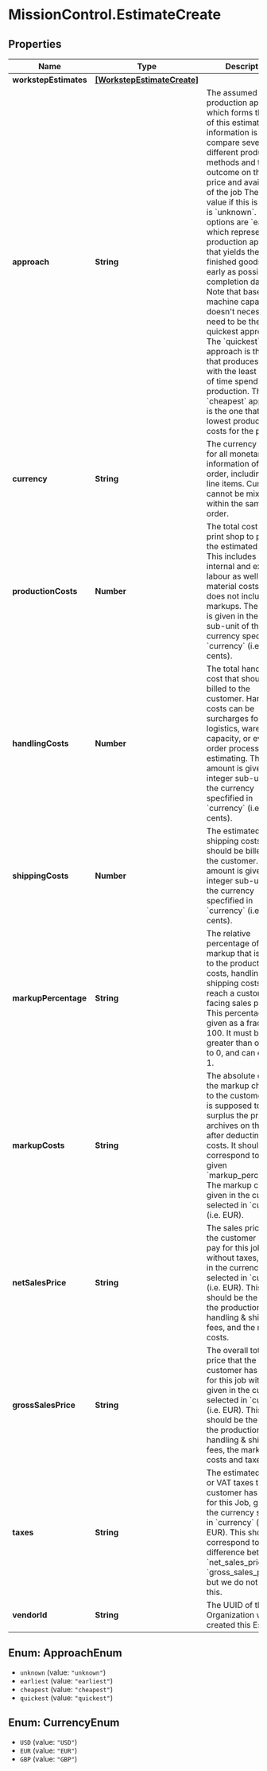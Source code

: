 # MissionControl.EstimateCreate

## Properties
Name | Type | Description | Notes
------------ | ------------- | ------------- | -------------
**workstepEstimates** | [**[WorkstepEstimateCreate]**](WorkstepEstimateCreate.md) |  | [optional] 
**approach** | **String** | The assumed production approach which forms the basis of this estimate. This information is used to compare several different production methods and their outcome on the sales price and availabity of the job The default value if this is not set is &#x60;unknown&#x60;. Other options are &#x60;earliest&#x60; which represents the production approach that yields the finished goods as early as possible by completion date. Note that based on machine capacity this doesn&#x27;t necessarly need to be the quickest approach. The &#x60;quickest&#x60; approach is the one that produces this job with the least amount of time spend in production. The &#x60;cheapest&#x60; approach is the one that has the lowest production costs for the printer. | [optional] 
**currency** | **String** | The currency used for all monetary information of this order, including all line items. Currencies cannot be mixed within the same order. | [optional] 
**productionCosts** | **Number** | The total cost for a print shop to produce the estimated job This includes all internal and external labour as well as material costs. This does not include markups. The amount is given in the integer sub-unit of the currency specfified in &#x60;currency&#x60; (i.e. cents). | [optional] 
**handlingCosts** | **Number** | The total handling cost that should be billed to the customer. Handling costs can be surcharges for logistics, warehouse capacity, or even order processing and estimating. The amount is given in the integer sub-unit of the currency specfified in &#x60;currency&#x60; (i.e. cents). | [optional] 
**shippingCosts** | **Number** | The estimated shipping costs that should be billed to the customer. The amount is given in the integer sub-unit of the currency specfified in &#x60;currency&#x60; (i.e. cents). | [optional] 
**markupPercentage** | **String** | The relative percentage of the markup that is added to the production costs, handling and shipping costs to reach a customer-facing sales price. This percentage is given as a fraction of 100. It must be greater than or equal to 0, and can exceed 1. | [optional] 
**markupCosts** | **String** | The absolute costs of the markup charged to the customer. This is supposed to be the surplus the printer archives on this job after deducting all costs. It should correspond to the given &#x60;markup_percentage&#x60;. The markup costs are given in the currency selected in &#x60;currency&#x60; (i.e. EUR). | [optional] 
**netSalesPrice** | **String** | The sales price that the customer has to pay for this job without taxes, given in the currency selected in &#x60;currency&#x60; (i.e. EUR). This should be the sum of the production costs, handling &amp; shipping fees, and the markup costs. | [optional] 
**grossSalesPrice** | **String** | The overall total sales price that the customer has to pay for this job with taxes, given in the currency selected in &#x60;currency&#x60; (i.e. EUR). This should be the sum of the production costs, handling &amp; shipping fees, the markup costs and taxes. | [optional] 
**taxes** | **String** | The estimated sales or VAT taxes that the customer has to pay for this Job, given in the currency selected in &#x60;currency&#x60; (i.e. EUR). This should correspond to the difference between &#x60;net_sales_price&#x60; and &#x60;gross_sales_price&#x60; but we do not enforce this. | [optional] 
**vendorId** | **String** | The UUID of the Organization which created this Estimate | [optional] 

<a name="ApproachEnum"></a>
## Enum: ApproachEnum

* `unknown` (value: `"unknown"`)
* `earliest` (value: `"earliest"`)
* `cheapest` (value: `"cheapest"`)
* `quickest` (value: `"quickest"`)


<a name="CurrencyEnum"></a>
## Enum: CurrencyEnum

* `USD` (value: `"USD"`)
* `EUR` (value: `"EUR"`)
* `GBP` (value: `"GBP"`)


